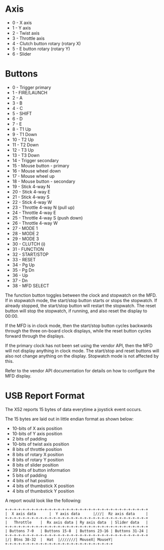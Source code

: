 Axis
====
* 0 - X axis
* 1 - Y axis
* 2 - Twist axis
* 3 - Throttle axis
* 4 - Clutch button rotary (rotary X)
* 5 - E button rotary (rotary Y)
* 6 - Slider

Buttons
=======
*  0 - Trigger primary
*  1 - FIRE/LAUNCH
*  2 - A
*  3 - B
*  4 - C
*  5 - SHIFT
*  6 - D
*  7 - E
*  8 - T1 Up
*  9 - T1 Down
* 10 - T2 Up
* 11 - T2 Down
* 12 - T3 Up
* 13 - T3 Down
* 14 - Trigger secondary
* 15 - Mouse button - primary
* 16 - Mouse wheel down
* 17 - Mouse wheel up
* 18 - Mouse button - secondary
* 19 - Stick 4-way N
* 20 - Stick 4-way E
* 21 - Stick 4-way S
* 22 - Stick 4-way W
* 23 - Throttle 4-way N (pull up)
* 24 - Throttle 4-way E
* 25 - Throttle 4-way S (push down)
* 26 - Throttle 4-way W
* 27 - MODE 1
* 28 - MODE 2
* 29 - MODE 3
* 30 - CLUTCH (i)
* 31 - FUNCTION
* 32 - START/STOP
* 33 - RESET
* 34 - Pg Up
* 35 - Pg Dn
* 36 - Up
* 37 - Dn
* 38 - MFD SELECT

The function button toggles between the clock and stopwatch on
the MFD. If in stopwatch mode, the start/stop button starts or
stops the stopwatch. If already stopped, the start/stop button
will restart the stopwatch. The reset button will stop the
stopwatch, if running, and also reset the display to 00:00.

If the MFD is in clock mode, then the start/stop button cycles
backwards through the three on-board clock displays, while the
reset button cycles forward through the displays.

If the primary clock has not been set using the vendor API,
then the MFD will not display anything in clock mode. The
start/stop and reset buttons will also not change anything
on the display. Stopwatch mode is not affected by this.

Refer to the vendor API documentation for details on how to
configure the MFD display.

USB Report Format
=================
The X52 reports 15 bytes of data everytime a joystick event occurs.

The 15 bytes are laid out in little endian format as shown below:

* 10-bits of X axis position
* 10-bits of Y axis position
* 2 bits of padding
* 10-bits of twist axis position
* 8 bits of throttle position
* 8 bits of rotary X position
* 8 bits of rotary Y position
* 8 bits of slider position
* 39 bits of button information
* 5 bits of padding
* 4 bits of hat position
* 4 bits of thumbstick X position
* 4 bits of thumbstick Y position

A report would look like the following:

    +-+-+-+-+-+-+-+-+-+-+-+-+-+-+-+-+-+-+-+-+-+-+-+-+-+-+-+-+-+-+-+-+
    |  X axis data      |  Y axis data      |///|  Rz axis data     |
    +-+-+-+-+-+-+-+-+-+-+-+-+-+-+-+-+-+-+-+-+-+-+-+-+-+-+-+-+-+-+-+-+
    |   Throttle    |  Rx axis data | Ry axis data  | Slider data   |
    +-+-+-+-+-+-+-+-+-+-+-+-+-+-+-+-+-+-+-+-+-+-+-+-+-+-+-+-+-+-+-+-+
    | Buttons 7-0   | Buttons 15-8  | Buttons 23-16 | Buttons 31-24 |
    +-+-+-+-+-+-+-+-+-+-+-+-+-+-+-+-+-+-+-+-+-+-+-+-+-+-+-+-+-+-+-+-+
    |/| Btns 38-32  |  Hat  |///////| MouseX| MouseY|
    +-+-+-+-+-+-+-+-+-+-+-+-+-+-+-+-+-+-+-+-+-+-+-+-+

